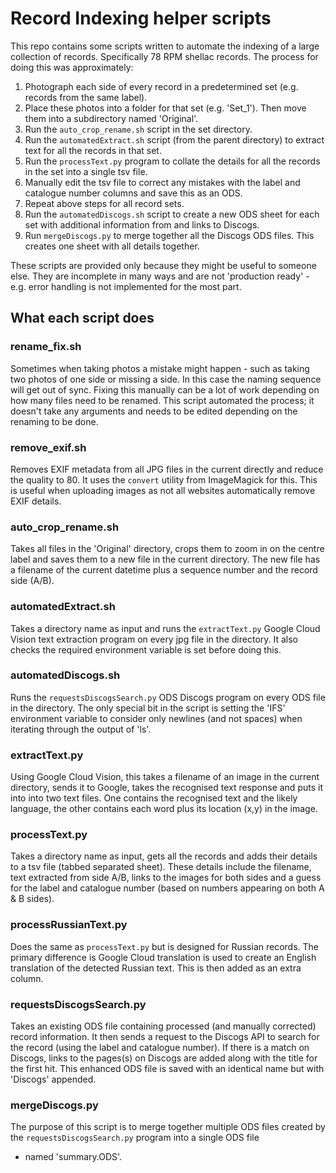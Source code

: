 Record Indexing helper scripts
==============================

This repo contains some scripts written to automate the indexing of a
large collection of records. Specifically 78 RPM shellac records. The
process for doing this was approximately:

1.  Photograph each side of every record in a predetermined set (e.g.
    records from the same label).
2.  Place these photos into a folder for that set (e.g. 'Set\_1'). Then
    move them into a subdirectory named 'Original'.
3.  Run the `auto_crop_rename.sh` script in the set directory.
4.  Run the `automatedExtract.sh` script (from the parent directory) to
    extract text for all the records in that set.
5.  Run the `processText.py` program to collate the details for all the
    records in the set into a single tsv file.
6.  Manually edit the tsv file to correct any mistakes with the label
    and catalogue number columns and save this as an ODS.
7.  Repeat above steps for all record sets.
8.  Run the `automatedDiscogs.sh` script to create a new ODS sheet for
    each set with additional information from and links to Discogs.
9.  Run `mergeDiscogs.py` to merge together all the Discogs ODS files.
    This creates one sheet with all details together.

These scripts are provided only because they might be useful to someone
else. They are incomplete in many ways and are not 'production ready' - 
e.g. error handling is not implemented for the most part.

What each script does
---------------------

### rename\_fix.sh

Sometimes when taking photos a mistake might happen - such as taking two
photos of one side or missing a side. In this case the naming sequence
will get out of sync. Fixing this manually can be a lot of work
depending on how many files need to be renamed. This script automated
the process; it doesn't take any arguments and needs to be edited
depending on the renaming to be done.

### remove\_exif.sh

Removes EXIF metadata from all JPG files in the current directly and
reduce the quality to 80. It uses the `convert` utility from ImageMagick
for this. This is useful when uploading images as not all websites
automatically remove EXIF details.

### auto\_crop\_rename.sh

Takes all files in the 'Original' directory, crops them to zoom in on
the centre label and saves them to a new file in the current directory.
The new file has a filename of the current datetime plus a sequence
number and the record side (A/B).

### automatedExtract.sh

Takes a directory name as input and runs the `extractText.py` Google
Cloud Vision text extraction program on every jpg file in the directory.
It also checks the required environment variable is set before doing
this.

### automatedDiscogs.sh

Runs the `requestsDiscogsSearch.py` ODS Discogs program on every ODS
file in the directory. The only special bit in the script is setting the
'IFS' environment variable to consider only newlines (and not spaces)
when iterating through the output of 'ls'.

### extractText.py

Using Google Cloud Vision, this takes a filename of an image in the
current directory, sends it to Google, takes the recognised text
response and puts it into into two text files. One contains the
recognised text and the likely language, the other contains each word
plus its location (x,y) in the image.

### processText.py

Takes a directory name as input, gets all the records and adds their
details to a tsv file (tabbed separated sheet). These details include
the filename, text extracted from side A/B, links to the images for both
sides and a guess for the label and catalogue number (based on numbers
appearing on both A & B sides).

### processRussianText.py

Does the same as `processText.py` but is designed for Russian records.
The primary difference is Google Cloud translation is used to create an
English translation of the detected Russian text. This is then added as
an extra column.

### requestsDiscogsSearch.py

Takes an existing ODS file containing processed (and manually corrected)
record information. It then sends a request to the Discogs API to search
for the record (using the label and catalogue number). If there is a
match on Discogs, links to the pages(s) on Discogs are added along with
the title for the first hit. This enhanced ODS file is saved with an
identical name but with 'Discogs' appended.

### mergeDiscogs.py

The purpose of this script is to merge together multiple ODS files
created by the `requestsDiscogsSearch.py` program into a single ODS file 
- named 'summary.ODS'.
